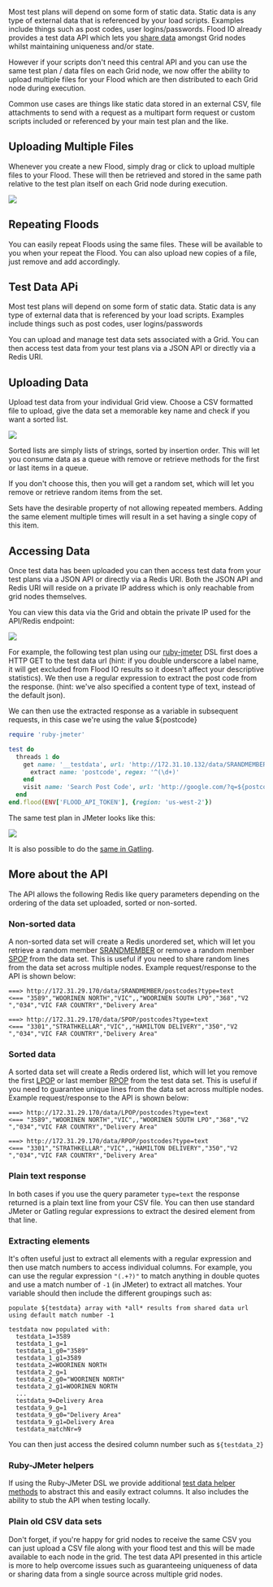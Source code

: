 Most test plans will depend on some form of static data. Static data is any type of external data that is referenced by your load scripts. Examples include things such as post codes, user logins/passwords. Flood IO already provides a test data API which lets you [share data](https://flood.io/blog/9-sharing-test-data) amongst Grid nodes whilst maintaining uniqueness and/or state.

However if your scripts don't need this central API and you can use the same test plan / data files on each Grid node, we now offer the ability to upload multiple files for your Flood which are then distributed to each Grid node during execution.

Common use cases are things like static data stored in an external CSV, file attachments to send with a request as a multipart form request or custom scripts included or referenced by your main test plan and the like.

## Uploading Multiple Files

Whenever you create a new Flood, simply drag or click to upload multiple files to your Flood. These will then be retrieved and stored in the same path relative to the test plan itself on each Grid node during execution.

![](https://flood.io/images/blog/shared_files.png)

## Repeating Floods

You can easily repeat Floods using the same files. These will be available to you when your repeat the Flood. You can also  upload new copies of a file, just remove and add accordingly.

## Test Data APi

Most test plans will depend on some form of static data. Static data is any type of external data that is referenced by your load scripts. Examples include things such as post codes, user logins/passwords

You can upload and manage test data sets associated with a Grid. You can then access test data from your test plans via a JSON API or directly via a Redis URI.

## Uploading Data

Upload test data from your individual Grid view. Choose a CSV formatted file to upload, give the data set a memorable key name and check if you want a sorted list.

![](https://s3.amazonaws.com/flood-io-support/Flood_IO_2014-10-23_14-20-21.jpg)

Sorted lists are simply lists of strings, sorted by insertion order. This will let you consume data as a queue with remove or retrieve methods for the first or last items in a queue.

If you don't choose this, then you will get a random set, which will let you remove or retrieve random items from the set.

Sets have the desirable property of not allowing repeated members. Adding the same element multiple times will result in a set having a single copy of this item.

## Accessing Data

Once test data has been uploaded you can then access test data from your test plans via a JSON API or directly via a Redis URI. Both the JSON API and Redis URI will reside on a private IP address which is only reachable from grid nodes themselves.

You can view this data via the Grid and obtain the private IP used for the API/Redis endpoint:

![](https://s3.amazonaws.com/flood-io-support/Flood_IO_2014-10-23_14-27-51.jpg)


For example, the following test plan using our [ruby-jmeter](https://github.com/flood-io/ruby-jmeter) DSL first does a HTTP GET to the test data url (hint: if you double underscore a label name, it will get excluded from Flood IO results so it doesn't affect your descriptive statistics). We then use a regular expression to extract the post code from the response. (hint: we've also specified a content type of text, instead of the default json).

We can then use the extracted response as a variable in subsequent requests, in this case we're using the value ${postcode}

```ruby
require 'ruby-jmeter'

test do
  threads 1 do
    get name: '__testdata', url: 'http://172.31.10.132/data/SRANDMEMBER/postcodes?type=text' do
      extract name: 'postcode', regex: '^(\d+)'
    end
    visit name: 'Search Post Code', url: 'http://google.com/?q=${postcode}'
  end
end.flood(ENV['FLOOD_API_TOKEN'], {region: 'us-west-2'})
```

The same test plan in JMeter looks like this:

![](https://flood.io/images/blog/uploaded_test_data_jmeter.png)

It is also possible to do the [same in Gatling](https://flood.io/blog/14-getting-started-with-gatling).

## More about the API

The API allows the following Redis like query parameters depending on the ordering of the data set uploaded, sorted or non-sorted.

### Non-sorted data

A non-sorted data set will create a Redis unordered set, which will let you retrieve a random member [SRANDMEMBER](http://redis.io/commands/srandmember) or remove a random member [SPOP](http://redis.io/commands/spop) from the data set. This is useful if you need to share random lines from the data set across multiple nodes. Example request/response to the API is shown below:

```
===> http://172.31.29.170/data/SRANDMEMBER/postcodes?type=text
<=== "3589","WOORINEN NORTH","VIC",,"WOORINEN SOUTH LPO","368","V2 ","034","VIC FAR COUNTRY","Delivery Area"

===> http://172.31.29.170/data/SPOP/postcodes?type=text
<=== "3301","STRATHKELLAR","VIC",,"HAMILTON DELIVERY","350","V2 ","034","VIC FAR COUNTRY","Delivery Area"
```

### Sorted data

A sorted data set will create a Redis ordered list, which will let you remove the first [LPOP](http://redis.io/commands/lpop) or last member [RPOP](http://redis.io/commands/lpop) from the test data set. This is useful if you need to guarantee unique lines from the data set across multiple nodes. Example request/response to the API is shown below:

```
===> http://172.31.29.170/data/LPOP/postcodes?type=text
<=== "3589","WOORINEN NORTH","VIC",,"WOORINEN SOUTH LPO","368","V2 ","034","VIC FAR COUNTRY","Delivery Area"

===> http://172.31.29.170/data/RPOP/postcodes?type=text
<=== "3301","STRATHKELLAR","VIC",,"HAMILTON DELIVERY","350","V2 ","034","VIC FAR COUNTRY","Delivery Area"
```

### Plain text response

In both cases if you use the query parameter `type=text` the response returned is a plain text line from your CSV file. You can then use standard JMeter or Gatling regular expressions to extract the desired element from that line.

### Extracting elements

It's often useful just to extract all elements with a regular expression and then use match numbers to access individual columns. For example, you can use the regular expression `"(.+?)"` to match anything in double quotes and use a match number of `-1` (in JMeter) to extract all matches. Your variable should then include the different groupings such as:

```
populate ${testdata} array with *all* results from shared data url
using default match number -1

testdata now populated with:
  testdata_1=3589
  testdata_1_g=1
  testdata_1_g0="3589"
  testdata_1_g1=3589
  testdata_2=WOORINEN NORTH
  testdata_2_g=1
  testdata_2_g0="WOORINEN NORTH"
  testdata_2_g1=WOORINEN NORTH
  ...
  testdata_9=Delivery Area
  testdata_9_g=1
  testdata_9_g0="Delivery Area"
  testdata_9_g1=Delivery Area
  testdata_matchNr=9
```

You can then just access the desired column number such as `${testdata_2}`

### Ruby-JMeter helpers

If using the Ruby-JMeter DSL we provide additional [test data helper methods](https://github.com/flood-io/ruby-jmeter/blob/master/examples/basic_testdata.rb) to abstract this and easily extract columns. It also includes the ability to stub the API when testing locally.

### Plain old CSV data sets

Don't forget, if you're happy for grid nodes to receive the same CSV you can just upload a CSV file along with your flood test and this will be made available to each node in the grid. The test data API presented in this article is more to help overcome issues such as guaranteeing uniqueness of data or sharing data from a single source across multiple grid nodes.